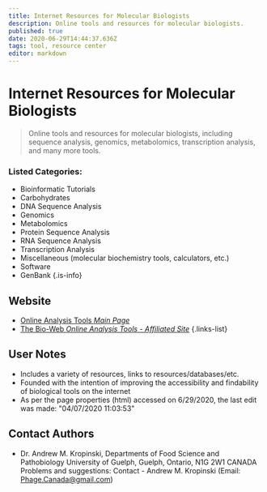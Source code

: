 ```yaml
---
title: Internet Resources for Molecular Biologists
description: Online tools and resources for molecular biologists. 
published: true
date: 2020-06-29T14:44:37.636Z
tags: tool, resource center
editor: markdown
---
```


# Internet Resources for Molecular Biologists

> Online tools and resources for molecular biologists, including sequence analysis, genomics, metabolomics, transcription analysis, and many more tools.

### Listed Categories:
- Bioinformatic Tutorials
- Carbohydrates
- DNA Sequence Analysis
- Genomics
- Metabolomics
- Protein Sequence Analysis
- RNA Sequence Analysis
- Transcription Analysis
- Miscellaneous (molecular biochemistry tools, calculators, etc.)
- Software
- GenBank
{.is-info}



## Website

- [Online Analysis Tools *Main Page*](http://molbiol-tools.ca/)
- [The Bio-Web *Online Analysis Tools - Affiliated Site*](http://cellbiol.com)
{.links-list}

## User Notes

- Includes a variety of resources, links to resources/databases/etc.
- Founded with the intention of improving the accessibility and findability of biological tools on the internet
- As per the page properties (html) accessed on 6/29/2020, the last edit was made: "04/07/2020 11:03:53"


## Contact Authors
- Dr. Andrew M. Kropinski,  Departments of Food Science and Pathobiology University of Guelph,  Guelph, Ontario, N1G 2W1 CANADA
Problems and suggestions: Contact - Andrew M. Kropinski (Email: Phage.Canada@gmail.com)

